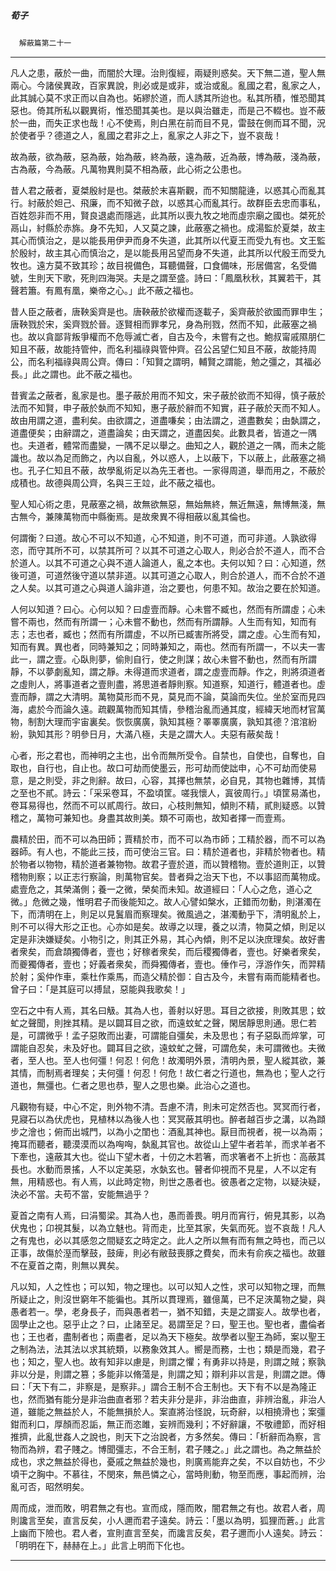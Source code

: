 

##### 荀子
　`解蔽篇第二十一`

* * *

凡人之患，蔽於一曲，而闇於大理。治則復經，兩疑則惑矣。天下無二道，聖人無兩心。今諸侯異政，百家異說，則必或是或非，或治或亂。亂國之君，亂家之人，此其誠心莫不求正而以自為也。妬繆於道，而人誘其所迨也。私其所積，惟恐聞其惡也。倚其所私以觀異術，惟恐聞其美也。是以與治雖走，而是己不輟也。豈不蔽於一曲，而失正求也哉！心不使焉，則白黑在前而目不見，雷鼓在側而耳不聞，況於使者乎？德道之人，亂國之君非之上，亂家之人非之下，豈不哀哉！

故為蔽，欲為蔽，惡為蔽，始為蔽，終為蔽，遠為蔽，近為蔽，博為蔽，淺為蔽，古為蔽，今為蔽。凡萬物異則莫不相為蔽，此心術之公患也。

昔人君之蔽者，夏桀殷紂是也。桀蔽於末喜斯觀，而不知關龍逄，以惑其心而亂其行。紂蔽於妲己、飛廉，而不知微子啟，以惑其心而亂其行。故群臣去忠而事私，百姓怨非而不用，賢良退處而隱逃，此其所以喪九牧之地而虛宗廟之國也。桀死於鬲山，紂縣於赤旆。身不先知，人又莫之諫，此蔽塞之禍也。成湯監於夏桀，故主其心而慎治之，是以能長用伊尹而身不失道，此其所以代夏王而受九有也。文王監於殷紂，故主其心而慎治之，是以能長用呂望而身不失道，此其所以代殷王而受九牧也。遠方莫不致其珍；故目視備色，耳聽備聲，口食備味，形居備宮，名受備號，生則天下歌，死則四海哭。夫是之謂至盛。詩曰：「鳳凰秋秋，其翼若干，其聲若簫。有鳳有凰，樂帝之心。」此不蔽之福也。

昔人臣之蔽者，唐鞅奚齊是也。唐鞅蔽於欲權而逐載子，奚齊蔽於欲國而罪申生；唐鞅戮於宋，奚齊戮於晉。逐賢相而罪孝兄，身為刑戮，然而不知，此蔽塞之禍也。故以貪鄙背叛爭權而不危辱滅亡者，自古及今，未嘗有之也。鮑叔甯戚隰朋仁知且不蔽，故能持管仲，而名利福祿與管仲齊。召公呂望仁知且不蔽，故能持周公，而名利福祿與周公齊。傳曰：「知賢之謂明，輔賢之謂能，勉之彊之，其福必長。」此之謂也。此不蔽之福也。

昔賓孟之蔽者，亂家是也。墨子蔽於用而不知文，宋子蔽於欲而不知得，慎子蔽於法而不知賢，申子蔽於埶而不知知，惠子蔽於辭而不知實，莊子蔽於天而不知人。故由用謂之道，盡利矣。由欲謂之，道盡嗛矣；由法謂之，道盡數矣；由埶謂之，道盡便矣；由辭謂之，道盡論矣；由天謂之，道盡因矣。此數具者，皆道之一隅也。夫道者，體常而盡變，一隅不足以舉之。曲知之人，觀於道之一隅，而未之能識也。故以為足而飾之，內以自亂，外以惑人，上以蔽下，下以蔽上，此蔽塞之禍也。孔子仁知且不蔽，故學亂術足以為先王者也。一家得周道，舉而用之，不蔽於成積也。故德與周公齊，名與三王竝，此不蔽之福也。

聖人知心術之患，見蔽塞之禍，故無欲無惡，無始無終，無近無遠，無博無淺，無古無今，兼陳萬物而中縣衡焉。是故衆異不得相蔽以亂其倫也。

何謂衡？曰道。故心不可以不知道，心不知道，則不可道，而可非道。人孰欲得恣，而守其所不可，以禁其所可？以其不可道之心取人，則必合於不道人，而不合於道人。以其不可道之心與不道人論道人，亂之本也。夫何以知？曰：心知道，然後可道，可道然後守道以禁非道。以其可道之心取人，則合於道人，而不合於不道之人矣。以其可道之心與道人論非道，治之要也，何患不知。故治之要在於知道。

人何以知道？曰心。心何以知？曰虛壹而靜。心未嘗不臧也，然而有所謂虛；心未嘗不兩也，然而有所謂一；心未嘗不動也，然而有所謂靜。人生而有知，知而有志；志也者，臧也；然而有所謂虛，不以所已臧害所將受，謂之虛。心生而有知，知而有異。異也者，同時兼知之；同時兼知之，兩也。然而有所謂一，不以夫一害此一，謂之壹。心臥則夢，偷則自行，使之則謀；故心未嘗不動也，然而有所謂靜，不以夢劇亂知，謂之靜。未得道而求道者，謂之虛壹而靜。作之，則將須道者之虛則人，將事道者之壹則盡，將思道者靜則察。知道察，知道行，體道者也。虛壹而靜，謂之大清明。萬物莫形而不見，莫見而不論，莫論而失位。坐於室而見四海，處於今而論久遠。疏觀萬物而知其情，參稽治亂而通其度，經緯天地而材官萬物，制割大理而宇宙裏矣。恢恢廣廣，孰知其極？睪睪廣廣，孰知其德？涫涫紛紛，孰知其形？明參日月，大滿八極，夫是之謂大人。夫惡有蔽矣哉！

心者，形之君也，而神明之主也，出令而無所受令。自禁也，自使也，自奪也，自取也，自行也，自止也。故口可劫而使墨云，形可劫而使詘申，心不可劫而使易意，是之則受，非之則辭。故曰，心容，其擇也無禁，必自見，其物也雜博，其情之至也不貳。詩云：「采采卷耳，不盈頃筐。嗟我懷人，寘彼周行。」頃筐易滿也，卷耳易得也，然而不可以貳周行。故曰，心枝則無知，傾則不精，貳則疑惑。以贊稽之，萬物可兼知也。身盡其故則美。類不可兩也，故知者擇一而壹焉。

農精於田，而不可以為田師；賈精於市，而不可以為市師；工精於器，而不可以為器師。有人也，不能此三技，而可使治三官。曰：精於道者也，非精於物者也。精於物者以物物，精於道者兼物物。故君子壹於道，而以贊稽物。壹於道則正，以贊稽物則察；以正志行察論，則萬物官矣。昔者舜之治天下也，不以事詔而萬物成。處壹危之，其榮滿側；養一之微，榮矣而未知。故道經曰：「人心之危，道心之微。」危微之幾，惟明君子而後能知之。故人心譬如槃水，正錯而勿動，則湛濁在下，而清明在上，則足以見鬒眉而察理矣。微風過之，湛濁動乎下，清明亂於上，則不可以得大形之正也。心亦如是矣。故導之以理，養之以清，物莫之傾，則足以定是非決嫌疑矣。小物引之，則其正外易，其心內傾，則不足以決庶理矣。故好書者衆矣，而倉頡獨傳者，壹也；好稼者衆矣，而后稷獨傳者，壹也。好樂者衆矣，而夔獨傳者，壹也；好義者衆矣，而舜獨傳者，壹也。倕作弓，浮游作矢，而羿精於射；奚仲作車，乘杜作乘馬，而造父精於御：自古及今，未嘗有兩而能精者也。曾子曰：「是其庭可以搏鼠，惡能與我歌矣！」

空石之中有人焉，其名曰觙。其為人也，善射以好思。耳目之欲接，則敗其思；蚊虻之聲聞，則挫其精。是以闢耳目之欲，而遠蚊虻之聲，閑居靜思則通。思仁若是，可謂微乎！孟子惡敗而出妻，可謂能自彊矣，未及思也；有子惡臥而焠掌，可謂能自忍矣，未及好也。闢耳目之欲，遠蚊虻之聲，可謂危矣，未可謂微也。夫微者，至人也。至人也何彊！何忍！何危！故濁明外景，清明內景，聖人縱其欲，兼其情，而制焉者理矣；夫何彊！何忍！何危！故仁者之行道也，無為也；聖人之行道也，無彊也。仁者之思也恭，聖人之思也樂。此治心之道也。

凡觀物有疑，中心不定，則外物不清。吾慮不清，則未可定然否也。冥冥而行者，見寢石以為伏虎也，見植林以為後人也：冥冥蔽其明也。醉者越百步之溝，以為蹞步之澮也；俯而出城門，以為小之閨也：酒亂其神也。厭目而視者，視一以為兩；掩耳而聽者，聽漠漠而以為哅哅，埶亂其官也。故從山上望牛者若羊，而求羊者不下牽也，遠蔽其大也。從山下望木者，十仞之木若箸，而求箸者不上折也：高蔽其長也。水動而景搖，人不以定美惡，水埶玄也。瞽者仰視而不見星，人不以定有無，用精惑也。有人焉，以此時定物，則世之愚者也。彼愚者之定物，以疑決疑，決必不當。夫苟不當，安能無過乎？

夏首之南有人焉，曰涓蜀梁。其為人也，愚而善畏。明月而宵行，俯見其影，以為伏鬼也；卬視其髮，以為立魅也。背而走，比至其家，失氣而死。豈不哀哉！凡人之有鬼也，必以其感忽之間疑玄之時定之。此人之所以無有而有無之時也，而己以正事，故傷於溼而擊鼓，鼓痺，則必有敝鼓喪豚之費矣，而未有俞疾之福也。故雖不在夏首之南，則無以異矣。

凡以知，人之性也；可以知，物之理也。以可以知人之性，求可以知物之理，而無所疑止之，則沒世窮年不能徧也。其所以貫理焉，雖億萬，已不足浹萬物之變，與愚者若一。學，老身長子，而與愚者若一，猶不知錯，夫是之謂妄人。故學也者，固學止之也。惡乎止之？曰，止諸至足。曷謂至足？曰，聖王也。聖也者，盡倫者也；王也者，盡制者也；兩盡者，足以為天下極矣。故學者以聖王為師，案以聖王之制為法，法其法以求其統類，以務象效其人。嚮是而務，士也；類是而幾，君子也；知之，聖人也。故有知非以慮是，則謂之懼；有勇非以持是，則謂之賊；察孰非以分是，則謂之篡；多能非以脩蕩是，則謂之知；辯利非以言是，則謂之詍。傳曰：「天下有二，非察是，是察非。」謂合王制不合王制也。天下有不以是為隆正也，然而猶有能分是非治曲直者邪？若夫非分是非，非治曲直，非辨治亂，非治人道，雖能之無益於人，不能無損於人。案直將治怪說，玩奇辭，以相撓滑也；案彊鉗而利口，厚顏而忍詬，無正而恣雎，妄辨而幾利；不好辭讓，不敬禮節，而好相推擠，此亂世姦人之說也，則天下之治說者，方多然矣。傳曰：「析辭而為察，言物而為辨，君子賤之。博聞彊志，不合王制，君子賤之。」此之謂也。為之無益於成也，求之無益於得也，憂戚之無益於幾也，則廣焉能弃之矣，不以自妨也，不少頃干之胸中。不慕往，不閔來，無邑憐之心，當時則動，物至而應，事起而辨，治亂可否，昭然明矣。

周而成，泄而敗，明君無之有也。宣而成，隱而敗，闇君無之有也。故君人者，周則讒言至矣，直言反矣，小人邇而君子遠矣。詩云：「墨以為明，狐狸而蒼。」此言上幽而下險也。君人者，宣則直言至矣，而讒言反矣，君子邇而小人遠矣。詩云：「明明在下，赫赫在上。」此言上明而下化也。

* * *

